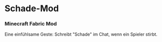 # Schade-Mod
### Minecraft Fabric Mod

Eine einfühlsame Geste: Schreibt "Schade" im Chat, wenn ein Spieler stirbt.